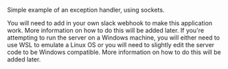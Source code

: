 Simple example of an exception handler, using sockets.

You will need to add in your own slack webhook to make this application work. More information on how to do this will be added later.
If you're attempting to run the server on a Windows machine, you will either need to use WSL to emulate a Linux OS or you will need to slightly edit the server code to be Windows compatible. More information on how to do this will be added later.
